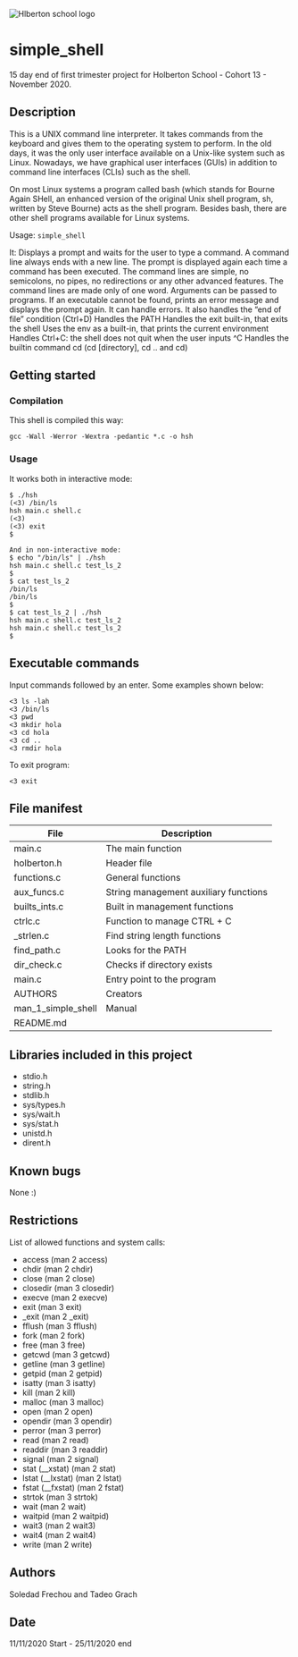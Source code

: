 ![Hlberton school logo](https://www.holbertonschool.com/holberton-logo.png)
# simple_shell
15 day end of first trimester project for Holberton School - Cohort 13 - November 2020. 

## Description

This is a UNIX command line interpreter. It takes commands from the keyboard and gives them to the operating system to perform. In the old days, it was the only user interface available on a Unix-like system such as Linux. Nowadays, we have graphical user interfaces (GUIs) in addition to command line interfaces (CLIs) such as the shell.

On most Linux systems a program called bash (which stands for Bourne Again SHell, an enhanced version of the original Unix shell program, sh, written by Steve Bourne) acts as the shell program. Besides bash, there are other shell programs available for Linux systems.

Usage: ```simple_shell```

It:
Displays a prompt and waits for the user to type a command. A command line always ends with a new line.
The prompt is displayed again each time a command has been executed.
The command lines are simple, no semicolons, no pipes, no redirections or any other advanced features.
The command lines are made only of one word. Arguments can be passed to programs.
If an executable cannot be found, prints an error message and displays the prompt again.
It can handle errors.
It also handles the “end of file” condition (Ctrl+D)
Handles the PATH
Handles the exit built-in, that exits the shell
Uses the env as a built-in, that prints the current environment
Handles Ctrl+C: the shell does not quit when the user inputs ^C
Handles the builtin command cd (cd [directory], cd .. and cd)

## Getting started

### Compilation
This shell is compiled this way:
```
gcc -Wall -Werror -Wextra -pedantic *.c -o hsh
```

### Usage
It works both in interactive mode:
```
$ ./hsh
(<3) /bin/ls
hsh main.c shell.c
(<3)
(<3) exit
$
```
```
And in non-interactive mode:
$ echo "/bin/ls" | ./hsh
hsh main.c shell.c test_ls_2
$
$ cat test_ls_2
/bin/ls
/bin/ls
$
$ cat test_ls_2 | ./hsh
hsh main.c shell.c test_ls_2
hsh main.c shell.c test_ls_2
$
```
## Executable commands
Input commands followed by an enter. Some examples shown below:

```
<3 ls -lah
<3 /bin/ls
<3 pwd
<3 mkdir hola
<3 cd hola
<3 cd ..
<3 rmdir hola
```
To exit program:

```
<3 exit
```

## File manifest
|   **File**   |   **Description**   |
| -------------- | --------------------- |
| main.c | The main function |
| holberton.h | Header file |
| functions.c | General functions |
| aux_funcs.c | String management auxiliary functions |
| builts_ints.c | Built in management functions |
| ctrlc.c | Function to manage CTRL + C |
| _strlen.c | Find string length functions |
| find_path.c | Looks for the PATH |
| dir_check.c | Checks if directory exists |
| main.c | Entry point to the program |
| AUTHORS | Creators |
| man_1_simple_shell | Manual |
| README.md |

## Libraries included in this project
- stdio.h
- string.h
- stdlib.h
- sys/types.h
- sys/wait.h
- sys/stat.h
- unistd.h
- dirent.h

## Known bugs
None :)

## Restrictions
List of allowed functions and system calls:
- access (man 2 access)
- chdir (man 2 chdir)
- close (man 2 close)
- closedir (man 3 closedir)
- execve (man 2 execve)
- exit (man 3 exit)
- _exit (man 2 _exit)
- fflush (man 3 fflush)
- fork (man 2 fork)
- free (man 3 free)
- getcwd (man 3 getcwd)
- getline (man 3 getline)
- getpid (man 2 getpid)
- isatty (man 3 isatty)
- kill (man 2 kill)
- malloc (man 3 malloc)
- open (man 2 open)
- opendir (man 3 opendir)
- perror (man 3 perror)
- read (man 2 read)
- readdir (man 3 readdir)
- signal (man 2 signal)
- stat (__xstat) (man 2 stat)
- lstat (__lxstat) (man 2 lstat)
- fstat (__fxstat) (man 2 fstat)
- strtok (man 3 strtok)
- wait (man 2 wait)
- waitpid (man 2 waitpid)
- wait3 (man 2 wait3)
- wait4 (man 2 wait4)
- write (man 2 write)

## Authors
Soledad Frechou and Tadeo Grach

## Date
11/11/2020 Start - 25/11/2020 end